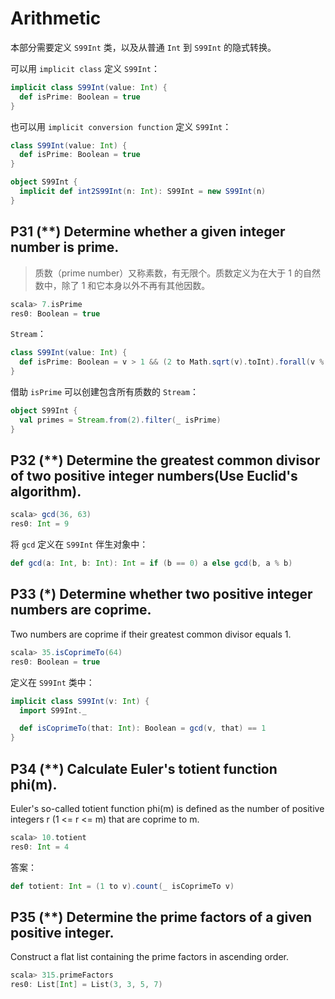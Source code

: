 # Arithmetic

本部分需要定义 `S99Int` 类，以及从普通 `Int` 到 `S99Int` 的隐式转换。

可以用 `implicit class` 定义 `S99Int`：

```Scala
implicit class S99Int(value: Int) {
  def isPrime: Boolean = true
}
```

也可以用 `implicit conversion function` 定义 `S99Int`：

```Scala
class S99Int(value: Int) {
  def isPrime: Boolean = true
}

object S99Int {
  implicit def int2S99Int(n: Int): S99Int = new S99Int(n)
}
```

## P31 (**) Determine whether a given integer number is prime.

>质数（prime number）又称素数，有无限个。质数定义为在大于 1 的自然数中，除了 1 和它本身以外不再有其他因数。

```Scala
scala> 7.isPrime
res0: Boolean = true
```

`Stream`：

```Scala
class S99Int(value: Int) {
  def isPrime: Boolean = v > 1 && (2 to Math.sqrt(v).toInt).forall(v % _ != 0)
}
```

借助 `isPrime` 可以创建包含所有质数的 `Stream`：

```Scala
object S99Int {
  val primes = Stream.from(2).filter(_ isPrime)
}
```

## P32 (**) Determine the greatest common divisor of two positive integer numbers(Use Euclid's algorithm).

```Scala
scala> gcd(36, 63)
res0: Int = 9
```

将 `gcd` 定义在 `S99Int` 伴生对象中：

```Scala
def gcd(a: Int, b: Int): Int = if (b == 0) a else gcd(b, a % b)
```

## P33 (*) Determine whether two positive integer numbers are coprime.

Two numbers are coprime if their greatest common divisor equals 1.

```Scala
scala> 35.isCoprimeTo(64)
res0: Boolean = true
```

定义在 `S99Int` 类中：

```Scala
implicit class S99Int(v: Int) {
  import S99Int._

  def isCoprimeTo(that: Int): Boolean = gcd(v, that) == 1
}
```

## P34 (**) Calculate Euler's totient function phi(m).

Euler's so-called totient function phi(m) is defined as the number of positive integers r (1 <= r <= m) that are coprime to m.

```Scala
scala> 10.totient
res0: Int = 4
```

答案：

```Scala
def totient: Int = (1 to v).count(_ isCoprimeTo v)
```

## P35 (**) Determine the prime factors of a given positive integer.

Construct a flat list containing the prime factors in ascending order.

```Scala
scala> 315.primeFactors
res0: List[Int] = List(3, 3, 5, 7)
```


